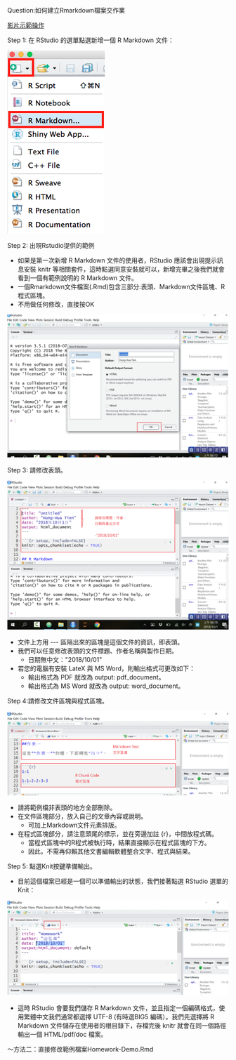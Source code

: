 Question:如何建立Rmarkdown檔案交作業

 [影片示範操作](https://www.youtube.com/watch?v=t99r-1xuI-w)


Step 1: 在 RStudio 的選單點選新增一個 R Markdown 文件：

![](./Figures/rmarkdown-1.png)

Step 2: 出現Rstudio提供的範例

- 如果是第一次新增 R Markdown 文件的使用者，RStudio 應該會出現提示訊息安裝 knitr 等相關套件，這時點選同意安裝就可以，新增完畢之後我們就會看到一個有範例說明的 R Markdown 文件。
- 一個Rmarkdown文件檔案(.Rmd)包含三部分:表頭、Markdown文件區塊、R程式區塊。
- 不用做任何修改，直接按OK

![](./Figures/Rmarkdown-D1.png)


Step 3: 請修改表頭。

![](./Figures/Rmarkdown-D2.Png)


- 文件上方用 --- 區隔出來的區塊是這個文件的資訊，即表頭。
- 我們可以任意修改表頭的文件標題、作者名稱與製作日期。
	- 日期無中文："2018/10/01"
- 若您的電腦有安裝 LateX 與 MS Word，則輸出格式可更改如下：
	- 輸出格式為 PDF 就改為 output: pdf_document。
	- 輸出格式為 MS Word 就改為 output: word_document。

Step 4:請修改文件區塊與程式區塊。

![](./Figures/Rmarkdown-D3.Png)


- 請將範例檔非表頭的地方全部刪除。
- 在文件區塊部分，放入自己的文章內容或說明。
	- 可加上Markdown文件元素排版。
- 在程式區塊部分，請注意頭尾的標示，並在旁邊加註 {r}，中間放程式碼。
	- 當程式區塊中的R程式被執行時，結果直接顯示在程式區塊的下方。
	- 因此，不需再仰賴其他文書編輯軟體整合文字、程式與結果。

Step 5: 點選Knit按鍵準備輸出。

- 目前這個檔案已經是一個可以準備輸出的狀態，我們接著點選 RStudio 選單的 Knit：

![](./Figures/Rmarkdown-D4.png)

- 這時 RStudio 會要我們儲存 R Markdown 文件，並且指定一個編碼格式，使用繁體中文我們通常都選擇 UTF-8 (有時選BIG5 編碼）。我們先選擇將 R Markdown 文件儲存在使用者的根目錄下，存檔完後 knitr 就會在同一個路徑輸出一個 HTML/pdf/doc 檔案。

～方法二：直接修改範例檔案Homework-Demo.Rmd


